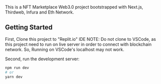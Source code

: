 This is a NFT Marketplace Web3.0 project bootstrapped with Next.js, Thirdweb, Infura and Eth Network.

## Getting Started

First, Clone this project to "Replit.io" IDE 
NOTE: Do not clone to VSCode, as this project need to run on live server in order to connect with blockchain network. So, Running on VSCode's localhost may not work.

Second, run the development server:

```bash
npm run dev
# or
yarn dev
```




